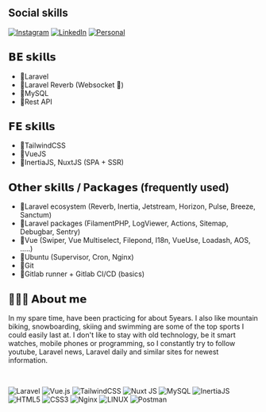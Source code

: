 ## Social skills
[![Instagram](https://img.shields.io/badge/Instagram-%23E4405F.svg?logo=Instagram&logoColor=white)](https://www.instagram.com/dev_ludwigtomas/)
[![LinkedIn](https://img.shields.io/badge/LinkedIn-%230077B5.svg?logo=linkedin&logoColor=white)](https://linkedin.com/in/tomáš-ludwig-496b6b20a)
[![Personal](https://img.shields.io/badge/personal%20website-000000?style=for-the-badge&logo=About&logoColor=white)](http://ludwigtomas.cz/)


## 𝗕𝗘 𝘀𝗸𝗶𝗹𝗹𝘀
- 🔺Laravel
- 🔺Laravel Reverb (Websocket 📡)
- 🔺MySQL
- 🔺Rest API

## 𝗙𝗘 𝘀𝗸𝗶𝗹𝗹𝘀
- 🔺TailwindCSS
- 🔺VueJS
- 🔺InertiaJS, NuxtJS (SPA + SSR)

## 𝗢𝘁𝗵𝗲𝗿 𝘀𝗸𝗶𝗹𝗹𝘀 / P𝗮𝗰𝗸𝗮𝗴𝗲𝘀 (frequently used)
- 🔺Laravel ecosystem (Reverb, Inertia, Jetstream, Horizon, Pulse, Breeze, Sanctum)
- 🔺Laravel packages (FilamentPHP, LogViewer, Actions, Sitemap, Debugbar, Sentry)
- 🔺Vue (Swiper, Vue Multiselect, Filepond, I18n, VueUse, Loadash, AOS, .....)
- 🔺Ubuntu (Supervisor, Cron, Nginx)
- 🔺Git
- 🔺Gitlab runner + Gitlab CI/CD (basics)

## 🚴🏽‍♂️ 𝗔𝗯𝗼𝘂𝘁 𝗺𝗲
In my spare time, have been practicing for about 5years. I also like mountain biking, snowboarding, skiing and swimming are some of the top sports I could easily last at. I don't like to stay with old technology, be it smart watches, mobile phones or programming, so I constantly try to follow youtube, Laravel news, Laravel daily and similar sites for newest information.

<br/>

![Laravel](https://img.shields.io/badge/laravel-%23FF2D20.svg?style=for-the-badge&logo=laravel&logoColor=white)
![Vue.js](https://img.shields.io/badge/vue.js-%2335495e.svg?style=for-the-badge&logo=vuedotjs&logoColor=%234FC08D)
![TailwindCSS](https://img.shields.io/badge/tailwindcss-%2338B2AC.svg?style=for-the-badge&logo=tailwind-css&logoColor=white)
![Nuxt JS](https://img.shields.io/badge/Nuxt-002E3B?style=for-the-badge&logo=nuxt.js&logoColor=#00DC82)
![MySQL](https://img.shields.io/badge/mysql-%2300000f.svg?style=for-the-badge&logo=mysql&logoColor=white)
![InertiaJS](https://img.shields.io/badge/inertiajs-6366F1?style=for-the-badge&logo=inertia&logoColor=white)
![HTML5](https://img.shields.io/badge/html5-%23E34F26.svg?style=for-the-badge&logo=html5&logoColor=white)
![CSS3](https://img.shields.io/badge/css3-%231572B6.svg?style=for-the-badge&logo=css3&logoColor=white)
![Nginx](https://img.shields.io/badge/nginx-%23009639.svg?style=for-the-badge&logo=nginx&logoColor=white)
![LINUX](https://img.shields.io/badge/Linux-FCC624?style=for-the-badge&logo=linux&logoColor=black)
![Postman](https://img.shields.io/badge/Postman-FF6C37?style=for-the-badge&logo=postman&logoColor=white)
